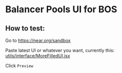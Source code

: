 # Balancer Pools UI for BOS

## How to test:

Go to https://near.org/sandbox

Paste latest UI or whatever you want, currently this: [utils/interface/MoreFilledUI.jsx](utils/interface/MoreFilledUI%20copy.jsx)

Click `Preview`
